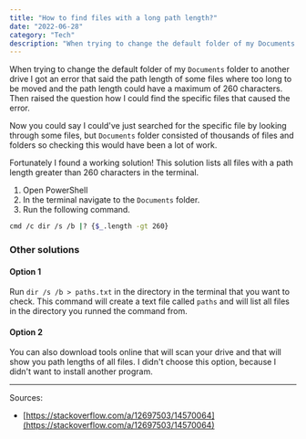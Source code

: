 ```yaml
---
title: "How to find files with a long path length?"
date: "2022-06-28"
category: "Tech"
description: "When trying to change the default folder of my Documents folder to another drive I got an error that said the path length of some files where too long to be moved and the path length could have a maximum of 260 characters. Then raised the question how I could find the specific files that caused the error."
---
```


When trying to change the default folder of my `Documents` folder to another drive I got an error that said the path length of some files where too long to be moved and the path length could have a maximum of 260 characters. Then raised the question how I could find the specific files that caused the error.

Now you could say I could've just searched for the specific file by looking through some files, but `Documents` folder consisted of thousands of files and folders so checking this would have been a lot of work.

Fortunately I found a working solution! This solution lists all files with a path length greater than 260 characters in the terminal.

1. Open PowerShell
2. In the terminal navigate to the `Documents` folder.
3. Run the following command.

```sh
cmd /c dir /s /b |? {$_.length -gt 260}
```

### Other solutions

#### Option 1

Run `dir /s /b > paths.txt` in the directory in the terminal that you want to check. This command will create a text file called `paths` and will list all files in the directory you runned the command from.

#### Option 2

You can also download tools online that will scan your drive and that will show you path lengths of all files. I didn't choose this option, because I didn't want to install another program.

---

Sources:

-   [https://stackoverflow.com/a/12697503/14570064](https://stackoverflow.com/a/12697503/14570064)
